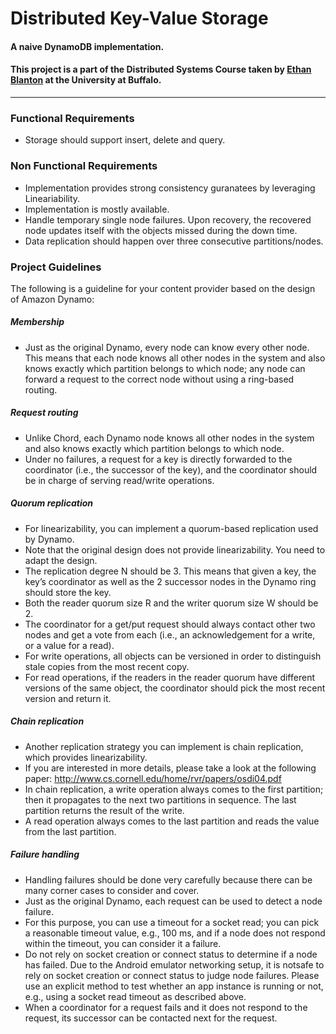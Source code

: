 # Distributed Key-Value Storage
#### A naive DynamoDB implementation.
#### This project is a part of the Distributed Systems Course taken by [Ethan Blanton](https://cse.buffalo.edu/~eblanton/) at the University at Buffalo.

---

### Functional Requirements

* Storage should support insert, delete and query.

### Non Functional Requirements

* Implementation provides strong consistency guranatees by leveraging Lineariability. 
* Implementation is mostly available.
* Handle temporary single node failures. Upon recovery, the recovered node updates itself with the objects missed during the down time.
* Data replication should happen over three consecutive partitions/nodes.


### Project Guidelines

The following is a guideline for your content provider based on the design of Amazon Dynamo: 
##### Membership 
 * Just as the original Dynamo, every node can know every other node.​ This means 
that each node knows all other nodes in the system and also knows exactly 
which partition belongs to which node; any node can forward a request to the 
correct node without using a ring-based routing. 
##### Request routing 
 * Unlike Chord, each Dynamo node knows all other nodes in the system and also 
knows exactly which partition belongs to which node. 
 * Under no failures, a request for a key is directly forwarded to the coordinator (i.e., 
the successor of the key), and the coordinator should be in charge of serving 
read/write operations. 
##### Quorum replication 
 * For linearizability, you can implement a quorum-based replication used by 
Dynamo. 
 * Note that the original design does not provide linearizability. You need to adapt 
the design. 
 * The replication degree N should be 3.​ This means that given a key, the key’s 
coordinator as well as the 2 successor nodes in the Dynamo ring should store the 
key. 
 * Both the reader quorum size R and the writer quorum size W should be 2. 
 * The coordinator for a get/put request should ​always contact other two nodes​ and 
get a vote from each (i.e., an acknowledgement for a write, or a value for a read). 
 * For write operations, all objects can be ​versioned​ in order to distinguish stale 
copies from the most recent copy. 
 * For read operations, if the readers in the reader quorum have different versions 
of the same object, the coordinator should pick the most recent version and 
return it. 
##### Chain replication 
 * Another replication strategy you can implement is chain replication, which 
provides linearizability. 
 * If you are interested in more details, please take a look at the following paper: 
http://www.cs.cornell.edu/home/rvr/papers/osdi04.pdf 
 * In chain replication, a write operation always comes to the first partition; then it 
propagates to the next two partitions in sequence. The last partition returns the 
result of the write. 
 * A read operation always comes to the last partition and reads the value from the 
last partition. 
##### Failure handling 
 * Handling failures should be done very carefully because there can be many 
corner cases to consider and cover. 
 * Just as the original Dynamo, each request can be used to detect a node failure. 
 * For this purpose, you can use a timeout for a socket read;​ you can pick a 
reasonable timeout value, e.g., 100 ms, and if a node does not respond within 
the timeout, you can consider it a failure. 
 * Do not rely on socket creation or connect status to determine if a node has 
failed.​ Due to the Android emulator networking setup, it is ​not​ safe to rely on 
socket creation or connect status to judge node failures. Please use an explicit 
method to test whether an app instance is running or not, e.g., using a socket 
read timeout as described above. 
*  When a coordinator for a request fails and it does not respond to the request, ​its 
successor can be contacted next for the request.

